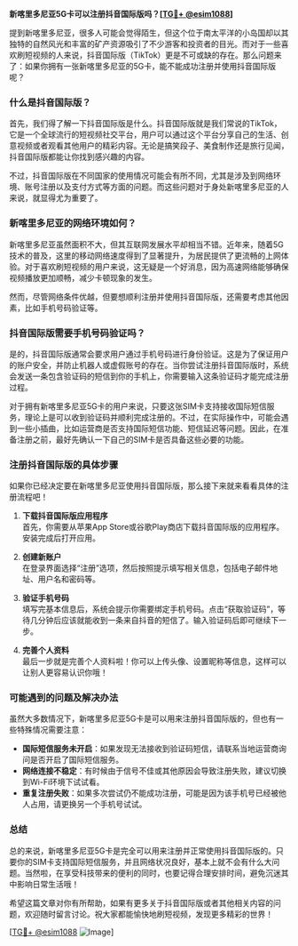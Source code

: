 **新喀里多尼亚5G卡可以注册抖音国际版吗？[[TG💪+ @esim1088](https://t.me/s/esim1088)]**

提到新喀里多尼亚，很多人可能会觉得陌生，但这个位于南太平洋的小岛国却以其独特的自然风光和丰富的矿产资源吸引了不少游客和投资者的目光。而对于一些喜欢刷短视频的人来说，抖音国际版（TikTok）更是不可或缺的存在。那么问题来了：如果你拥有一张新喀里多尼亚的5G卡，能不能成功注册并使用抖音国际版呢？

### 什么是抖音国际版？

首先，我们得了解一下抖音国际版是什么。抖音国际版就是我们常说的TikTok，它是一个全球流行的短视频社交平台，用户可以通过这个平台分享自己的生活、创意视频或者观看其他用户的精彩内容。无论是搞笑段子、美食制作还是旅行见闻，抖音国际版都能让你找到感兴趣的内容。

不过，抖音国际版在不同国家的使用情况可能会有所不同，尤其是涉及到网络环境、账号注册以及支付方式等方面的问题。而这些问题对于身处新喀里多尼亚的人来说，就显得尤为重要了。

### 新喀里多尼亚的网络环境如何？

新喀里多尼亚虽然面积不大，但其互联网发展水平却相当不错。近年来，随着5G技术的普及，这里的移动网络速度得到了显著提升，为居民提供了更流畅的上网体验。对于喜欢刷短视频的用户来说，这无疑是一个好消息，因为高速网络能够确保视频播放更加顺畅，减少卡顿现象的发生。

然而，尽管网络条件优越，但要想顺利注册并使用抖音国际版，还需要考虑其他因素，比如手机号码验证等。

### 抖音国际版需要手机号码验证吗？

是的，抖音国际版通常会要求用户通过手机号码进行身份验证。这是为了保证用户的账户安全，并防止机器人或虚假账号的存在。当你尝试注册抖音国际版时，系统会发送一条包含验证码的短信到你的手机上，你需要输入这条验证码才能完成注册过程。

对于拥有新喀里多尼亚5G卡的用户来说，只要这张SIM卡支持接收国际短信服务，理论上是可以收到验证码并顺利完成注册的。不过，在实际操作中，可能会遇到一些小插曲，比如运营商是否支持国际短信功能、短信延迟等问题。因此，在准备注册之前，最好先确认一下自己的SIM卡是否具备这些必要的功能。

### 注册抖音国际版的具体步骤

如果你已经决定要在新喀里多尼亚使用抖音国际版，那么接下来就来看看具体的注册流程吧！

1. **下载抖音国际版应用程序**  
   首先，你需要从苹果App Store或谷歌Play商店下载抖音国际版的应用程序。安装完成后打开应用。

2. **创建新账户**  
   在登录界面选择“注册”选项，然后按照提示填写相关信息，包括电子邮件地址、用户名和密码等。

3. **验证手机号码**  
   填写完基本信息后，系统会提示你需要绑定手机号码。点击“获取验证码”，等待几分钟后应该就能收到一条来自抖音的短信了。输入验证码后即可继续下一步。

4. **完善个人资料**  
   最后一步就是完善个人资料啦！你可以上传头像、设置昵称等信息，这样可以让别人更容易认识你哦！

### 可能遇到的问题及解决办法

虽然大多数情况下，新喀里多尼亚5G卡是可以用来注册抖音国际版的，但也有一些特殊情况需要注意：

- **国际短信服务未开启**：如果发现无法接收到验证码短信，请联系当地运营商询问是否开启了国际短信服务。
- **网络连接不稳定**：有时候由于信号不佳或其他原因会导致注册失败，建议切换到Wi-Fi环境下试试看。
- **重复注册失败**：如果多次尝试仍不能成功注册，可能是因为该手机号已经被他人占用，请更换另一个手机号试试。

### 总结

总的来说，新喀里多尼亚5G卡是完全可以用来注册并正常使用抖音国际版的。只要你的SIM卡支持国际短信服务，并且网络状况良好，基本上就不会有什么大问题。当然啦，在享受科技带来的便利的同时，也要记得合理安排时间，避免沉迷其中影响日常生活哦！

希望这篇文章对你有所帮助，如果有更多关于抖音国际版或者其他相关内容的问题，欢迎随时留言讨论。祝大家都能愉快地刷短视频，发现更多精彩的世界！

[[TG💪+ @esim1088](https://t.me/s/esim1088) ![Image](https://i.postimg.cc/4NQfJmqS/Snipaste-2025-05-13-00-14-12.png)]